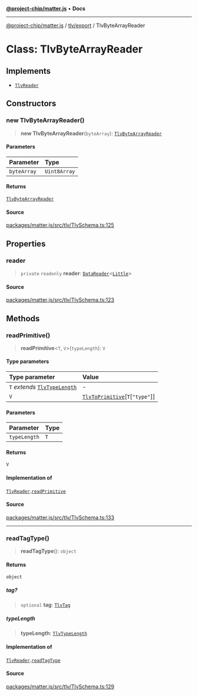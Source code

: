 [**@project-chip/matter.js**](../../../README.md) • **Docs**

***

[@project-chip/matter.js](../../../modules.md) / [tlv/export](../README.md) / TlvByteArrayReader

# Class: TlvByteArrayReader

## Implements

- [`TlvReader`](../interfaces/TlvReader.md)

## Constructors

### new TlvByteArrayReader()

> **new TlvByteArrayReader**(`byteArray`): [`TlvByteArrayReader`](TlvByteArrayReader.md)

#### Parameters

| Parameter | Type |
| :------ | :------ |
| `byteArray` | `Uint8Array` |

#### Returns

[`TlvByteArrayReader`](TlvByteArrayReader.md)

#### Source

[packages/matter.js/src/tlv/TlvSchema.ts:125](https://github.com/project-chip/matter.js/blob/7a8cbb56b87d4ccf34bec5a9a95ab40a1711324f/packages/matter.js/src/tlv/TlvSchema.ts#L125)

## Properties

### reader

> `private` `readonly` **reader**: [`DataReader`](../../../util/export/classes/DataReader.md)\<[`Little`](../../../util/export/enumerations/Endian.md#little)\>

#### Source

[packages/matter.js/src/tlv/TlvSchema.ts:123](https://github.com/project-chip/matter.js/blob/7a8cbb56b87d4ccf34bec5a9a95ab40a1711324f/packages/matter.js/src/tlv/TlvSchema.ts#L123)

## Methods

### readPrimitive()

> **readPrimitive**\<`T`, `V`\>(`typeLength`): `V`

#### Type parameters

| Type parameter | Value |
| :------ | :------ |
| `T` *extends* [`TlvTypeLength`](../README.md#tlvtypelength) | - |
| `V` | [`TlvToPrimitive`](../README.md#tlvtoprimitive)\[`T`\[`"type"`\]\] |

#### Parameters

| Parameter | Type |
| :------ | :------ |
| `typeLength` | `T` |

#### Returns

`V`

#### Implementation of

[`TlvReader`](../interfaces/TlvReader.md).[`readPrimitive`](../interfaces/TlvReader.md#readprimitive)

#### Source

[packages/matter.js/src/tlv/TlvSchema.ts:133](https://github.com/project-chip/matter.js/blob/7a8cbb56b87d4ccf34bec5a9a95ab40a1711324f/packages/matter.js/src/tlv/TlvSchema.ts#L133)

***

### readTagType()

> **readTagType**(): `object`

#### Returns

`object`

##### tag?

> `optional` **tag**: [`TlvTag`](../README.md#tlvtag)

##### typeLength

> **typeLength**: [`TlvTypeLength`](../README.md#tlvtypelength)

#### Implementation of

[`TlvReader`](../interfaces/TlvReader.md).[`readTagType`](../interfaces/TlvReader.md#readtagtype)

#### Source

[packages/matter.js/src/tlv/TlvSchema.ts:129](https://github.com/project-chip/matter.js/blob/7a8cbb56b87d4ccf34bec5a9a95ab40a1711324f/packages/matter.js/src/tlv/TlvSchema.ts#L129)

